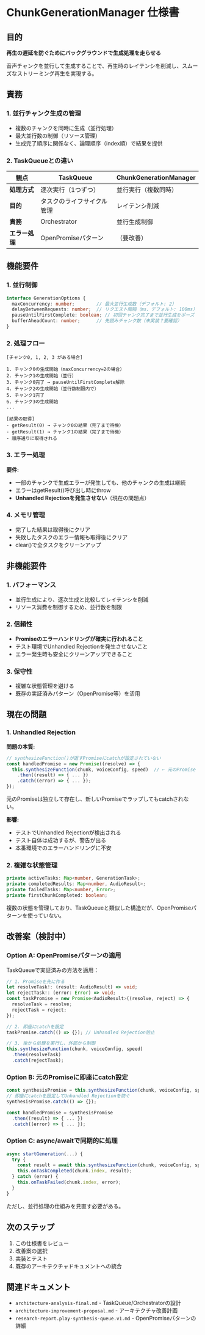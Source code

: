 # ChunkGenerationManager 仕様書

## 目的

**再生の遅延を防ぐためにバックグラウンドで生成処理を走らせる**

音声チャンクを並行して生成することで、再生時のレイテンシを削減し、スムーズなストリーミング再生を実現する。

## 責務

### 1. 並行チャンク生成の管理

- 複数のチャンクを同時に生成（並行処理）
- 最大並行数の制御（リソース管理）
- 生成完了順序に関係なく、論理順序（index順）で結果を提供

### 2. TaskQueueとの違い

| 観点 | TaskQueue | ChunkGenerationManager |
|------|-----------|------------------------|
| **処理方式** | 逐次実行（1つずつ） | 並行実行（複数同時） |
| **目的** | タスクのライフサイクル管理 | レイテンシ削減 |
| **責務** | Orchestrator | 並行生成制御 |
| **エラー処理** | OpenPromiseパターン | （要改善） |

## 機能要件

### 1. 並行制御

```typescript
interface GenerationOptions {
  maxConcurrency: number;        // 最大並行生成数（デフォルト: 2）
  delayBetweenRequests: number;  // リクエスト間隔（ms、デフォルト: 100ms）
  pauseUntilFirstComplete: boolean; // 初回チャンク完了まで並行生成をポーズ
  bufferAheadCount: number;      // 先読みチャンク数（未実装？要確認）
}
```

### 2. 処理フロー

```
[チャンク0, 1, 2, 3 がある場合]

1. チャンク0の生成開始（maxConcurrency=2の場合）
2. チャンク1の生成開始（並行）
3. チャンク0完了 → pauseUntilFirstComplete解除
4. チャンク2の生成開始（並行数制限内で）
5. チャンク1完了
6. チャンク3の生成開始
...

[結果の取得]
- getResult(0) → チャンク0の結果（完了まで待機）
- getResult(1) → チャンク1の結果（完了まで待機）
- 順序通りに取得される
```

### 3. エラー処理

**要件:**
- 一部のチャンクで生成エラーが発生しても、他のチャンクの生成は継続
- エラーはgetResult()呼び出し時にthrow
- **Unhandled Rejectionを発生させない**（現在の問題点）

### 4. メモリ管理

- 完了した結果は取得後にクリア
- 失敗したタスクのエラー情報も取得後にクリア
- clear()で全タスクをクリーンアップ

## 非機能要件

### 1. パフォーマンス

- 並行生成により、逐次生成と比較してレイテンシを削減
- リソース消費を制御するため、並行数を制限

### 2. 信頼性

- **Promiseのエラーハンドリングが確実に行われること**
- テスト環境でUnhandled Rejectionを発生させないこと
- エラー発生時も安全にクリーンアップできること

### 3. 保守性

- 複雑な状態管理を避ける
- 既存の実証済みパターン（OpenPromise等）を活用

## 現在の問題

### 1. Unhandled Rejection

**問題の本質:**
```typescript
// synthesizeFunction()が返すPromiseにcatchが設定されていない
const handledPromise = new Promise((resolve) => {
  this.synthesizeFunction(chunk, voiceConfig, speed)  // ← 元のPromise
    .then((result) => { ... })
    .catch((error) => { ... });
});
```

元のPromiseは独立して存在し、新しいPromiseでラップしてもcatchされない。

**影響:**
- テストでUnhandled Rejectionが検出される
- テスト自体は成功するが、警告が出る
- 本番環境でのエラーハンドリングに不安

### 2. 複雑な状態管理

```typescript
private activeTasks: Map<number, GenerationTask>;
private completedResults: Map<number, AudioResult>;
private failedTasks: Map<number, Error>;
private firstChunkCompleted: boolean;
```

複数の状態を管理しており、TaskQueueと類似した構造だが、OpenPromiseパターンを使っていない。

## 改善案（検討中）

### Option A: OpenPromiseパターンの適用

TaskQueueで実証済みの方法を適用：

```typescript
// 1. Promiseを先に作る
let resolveTask!: (result: AudioResult) => void;
let rejectTask!: (error: Error) => void;
const taskPromise = new Promise<AudioResult>((resolve, reject) => {
  resolveTask = resolve;
  rejectTask = reject;
});

// 2. 即座にcatchを設定
taskPromise.catch(() => {}); // Unhandled Rejection防止

// 3. 後から処理を実行し、外部から制御
this.synthesizeFunction(chunk, voiceConfig, speed)
  .then(resolveTask)
  .catch(rejectTask);
```

### Option B: 元のPromiseに即座にcatch設定

```typescript
const synthesisPromise = this.synthesizeFunction(chunk, voiceConfig, speed);
// 即座にcatchを設定してUnhandled Rejectionを防ぐ
synthesisPromise.catch(() => {});

const handledPromise = synthesisPromise
  .then((result) => { ... })
  .catch((error) => { ... });
```

### Option C: async/awaitで同期的に処理

```typescript
async startGeneration(...) {
  try {
    const result = await this.synthesizeFunction(chunk, voiceConfig, speed);
    this.onTaskCompleted(chunk.index, result);
  } catch (error) {
    this.onTaskFailed(chunk.index, error);
  }
}
```

ただし、並行処理の仕組みを見直す必要がある。

## 次のステップ

1. この仕様書をレビュー
2. 改善案の選択
3. 実装とテスト
4. 既存のアーキテクチャドキュメントへの統合

## 関連ドキュメント

- `architecture-analysis-final.md` - TaskQueue/Orchestratorの設計
- `architecture-improvement-proposal.md` - アーキテクチャ改善計画
- `research-report.play-synthesis-queue.v1.md` - OpenPromiseパターンの詳細
